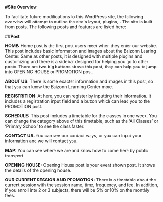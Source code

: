 **#Site Overview**

To facilitate future modifications to this WordPress site, the following overview will attempt to outline the site's layout, plugins, . The site is built from posts. The following posts and features are listed here:

##**Post**

**HOME:** Home post is the first post users meet when they enter our website. This post includes basic information and images about the Baizonn Learing Center. Same as other posts, it is designed with multiple plugins and customizing and there is a sidebar designed for helping you go to other posts. There are two big buttons above this post, they can help you to jump into OPENING HOUSE or PROMOTION post.

**ABOUT US**: There is some exacter information and images in this post, so that you can know the Baizonn Learning Center more. 

**REGISTRITION:** At here, you can register by inputting their information. It includes a registration input field and a button which can lead you to the PROMOTION post.

**SCHEDULE:** This post includes a timetable for the classes in one week. You can change the category above of this timetable, such as the ‘All Classes’ or ‘Primary School’ to see the class faster.

**CONTACT US:** You can see our contact ways, or you can input your information and we will contact you.

**MAP:** You can see where we are and know how to come here by public transport.

**OPENING HOUSE:** Opening House post is your event shown post. It shows the details of the opening house.

**OUR CURRENT SESSION AND PROMOTION:** There is a timetable about the current session with the session name, time, frequency, and fee. In addition, if you enroll into 2 or 3 subjects, there will be 5% or 10% on the monthly fees.

